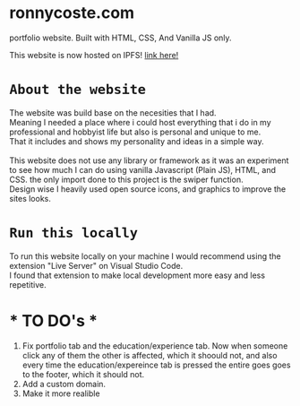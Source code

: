 # ronnycoste.com
portfolio website. Built with HTML, CSS, And Vanilla JS only.

This website is now hosted on IPFS! 
<a href="https://gateway.pinata.cloud/ipfs/QmUGm6hFBedf6uVjugbV5Ev4AThrvTQoHFueDmi43o2Jag/" > link here! </a>



# `About the website`

The website was build base on the necesities that I had. <br>
Meaning I needed a place where i could host everything that i do in my professional and hobbyist life but also is personal and unique to me. <br>
That it includes and shows my personality and ideas in a simple way.<br>
<br>
This website does not use any library or framework as it was an experiment to see how much I can do using vanilla Javascript (Plain JS), HTML, and CSS. the only import done to this project is the swiper function. <br>
Design wise I heavily used open source icons, and graphics to improve the sites looks.

# `Run this locally`

To run this website locally on your machine I would recommend using the extension "Live Server" on Visual Studio Code. <br>
I found that extension to make local development more easy and less repetitive.

# * TO DO's *
1. Fix portfolio tab and the education/experience tab. Now when someone click any of them the other is affected, which it shoould not, and also every time the education/expereince tab is pressed the entire goes goes to the footer, which it should not.
2.  Add a custom domain.
3.  Make it more realible
